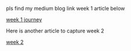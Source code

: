 pls find my medium blog link week 1 article below

[week 1 journey](https://medium.com/@ufkenedy/embracing-the-journey-my-first-two-weeks-at-arewa-data-science-fellowship-96eb23952e3c)


Here is another article to capture week 2 

[week 2](https://medium.com/@ufkenedy/navigating-the-command-line-a-beginners-journey-with-windows-linux-and-git-commands-07e1798040c1)
